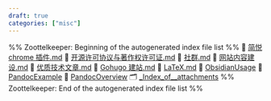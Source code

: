 ```yaml
---
draft: true
categories: ["misc"]
---
```

%% Zoottelkeeper: Beginning of the autogenerated index file list  %%
📄 [简悦 chrome 插件.md](简悦%20chrome%20插件.md)
📄 [开源许可协议与著作权许可证.md](开源许可协议与著作权许可证.md)
📄 [社群.md](社群.md)
📄 [网站内容建设.md](网站内容建设.md)
📄 [优质技术文章.md](优质技术文章.md)
📄 [Gohugo 建站.md](Gohugo%20建站.md)
📄 [LaTeX.md](LaTeX.md)
📄 [ObsidianUsage](ObsidianUsage.md)
📄 [PandocExample](PandocExample.md)
📄 [PandocOverview](PandocOverview.md)
🗂️ [_Index_of__attachments](90-MISC/CMS%20内容管理/_attachments/_Index_of__attachments)
%% Zoottelkeeper: End of the autogenerated index file list  %%
